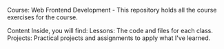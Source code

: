 Course: Web Frontend Development - This repository holds all the course exercises for the course.

Content Inside, you will find: Lessons: The code and files for each class. Projects: Practical projects and assignments to apply what I've learned.